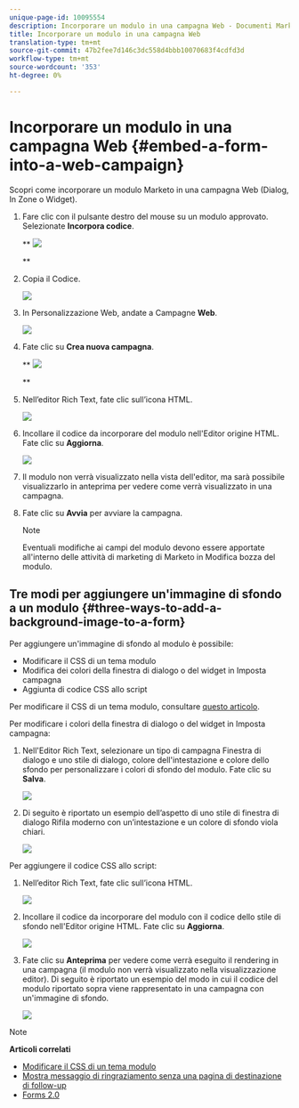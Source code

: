 ```yaml
---
unique-page-id: 10095554
description: Incorporare un modulo in una campagna Web - Documenti Marketo - Documentazione prodotto
title: Incorporare un modulo in una campagna Web
translation-type: tm+mt
source-git-commit: 47b2fee7d146c3dc558d4bbb10070683f4cdfd3d
workflow-type: tm+mt
source-wordcount: '353'
ht-degree: 0%

---
```



# Incorporare un modulo in una campagna Web {#embed-a-form-into-a-web-campaign}

Scopri come incorporare un modulo Marketo in una campagna Web (Dialog, In Zone o Widget).

1. Fare clic con il pulsante destro del mouse su un modulo approvato. Selezionate **Incorpora codice**.

   ** ![](assets/image2015-12-16-10-3a58-3a39.png)

   **

1. Copia il Codice.

   ![](assets/image2015-12-16-11-3a16-3a24.png)

1. In Personalizzazione Web, andate a Campagne **Web**.

   ![](assets/web-campaigns-hand-7.jpg)

1. Fate clic su **Crea nuova campagna**.

   ** ![](assets/create-new-web-campaign-hand-1.jpg)

   **

1. Nell’editor Rich Text, fate clic sull’icona HTML.

   ![](assets/five-1.png)

1. Incollare il codice da incorporare del modulo nell&#39;Editor origine HTML. Fate clic su **Aggiorna**.

   ![](assets/six-1.png)

1. Il modulo non verrà visualizzato nella vista dell&#39;editor, ma sarà possibile visualizzarlo in anteprima per vedere come verrà visualizzato in una campagna.
1. Fate clic su **Avvia** per avviare la campagna.

   >[!NOTE]
   >
   >Eventuali modifiche ai campi del modulo devono essere apportate all&#39;interno delle attività di marketing di Marketo in Modifica bozza del modulo.

## Tre modi per aggiungere un&#39;immagine di sfondo a un modulo {#three-ways-to-add-a-background-image-to-a-form}

Per aggiungere un&#39;immagine di sfondo al modulo è possibile:

* Modificare il CSS di un tema modulo
* Modifica dei colori della finestra di dialogo o del widget in Imposta campagna
* Aggiunta di codice CSS allo script

Per modificare il CSS di un tema modulo, consultare [questo articolo](../../../product-docs/demand-generation/forms/form-design/edit-the-css-of-a-form-theme.md).

Per modificare i colori della finestra di dialogo o del widget in Imposta campagna:

1. Nell&#39;Editor Rich Text, selezionare un tipo di campagna Finestra di dialogo e uno stile di dialogo, colore dell&#39;intestazione e colore dello sfondo per personalizzare i colori di sfondo del modulo. Fate clic su **Salva**.

   ![](assets/image2015-12-29-18-3a28-3a31.png)

1. Di seguito è riportato un esempio dell’aspetto di uno stile di finestra di dialogo Rifila moderno con un’intestazione e un colore di sfondo viola chiari.

   ![](assets/image2015-12-29-18-3a27-3a31.png)

Per aggiungere il codice CSS allo script:

1. Nell’editor Rich Text, fate clic sull’icona HTML.

   ![](assets/image2015-12-29-17-3a56-3a13.png)

1. Incollare il codice da incorporare del modulo con il codice dello stile di sfondo nell&#39;Editor origine HTML. Fate clic su **Aggiorna**.

   ![](assets/image2015-12-29-18-3a1-3a15.png)

1. Fate clic su **Anteprima** per vedere come verrà eseguito il rendering in una campagna (il modulo non verrà visualizzato nella visualizzazione editor). Di seguito è riportato un esempio del modo in cui il codice del modulo riportato sopra viene rappresentato in una campagna con un&#39;immagine di sfondo.

   ![](assets/image2015-12-29-18-3a20-3a35.png)

>[!NOTE]
>
>**Articoli correlati**
>
>* [Modificare il CSS di un tema modulo](https://docs.marketo.com/display/public/DOCS/Edit+the+CSS+of+a+Form+Theme)
>* [Mostra messaggio di ringraziamento senza una pagina di destinazione di follow-up](http://developers.marketo.com/blog/show-thank-you-message-without-a-follow-up-landing-page/)
>* [Forms 2.0](http://developers.marketo.com/documentation/websites/forms-2-0/)

>



